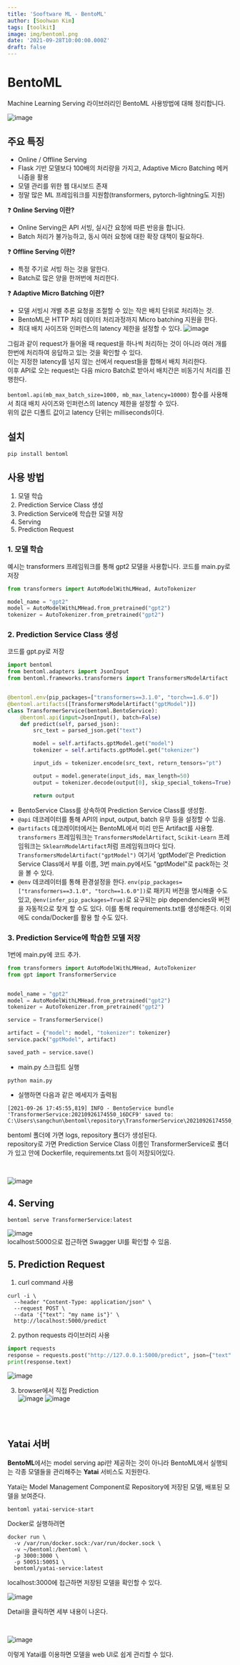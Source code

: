 ```yaml
---
title: 'Sooftware ML - BentoML'
author: [Soohwan Kim]
tags: [toolkit]
image: img/bentoml.png
date: '2021-09-28T10:00:00.000Z'
draft: false
---
```


# BentoML

Machine Learning Serving 라이브러리인 BentoML 사용방법에 대해 정리합니다.

![image](https://user-images.githubusercontent.com/54731898/134802579-71c3c3d6-bb96-431a-80fd-ab13595c80d4.png)


## 주요 특징
- Online / Offline Serving
- Flask 기반 모델보다 100배의 처리량을 가지고, Adaptive Micro Batching 메커니즘을 활용
- 모델 관리를 위한 웹 대시보드 존재
- 정말 많은 ML 프레임워크를 지원함(transformers, pytorch-lightning도 지원)

❓ **Online Serving 이란?**
- Online Serving은 API 서빙, 실시간 요청에 따른 반응을 합니다.
- Batch 처리가 불가능하고, 동시 여러 요청에 대한 확장 대책이 필요하다.

❓ **Offline Serving 이란?**
- 특정 주기로 서빙 하는 것을 말한다.
- Batch로 많은 양을 한꺼번에 처리한다.

❓ **Adaptive Micro Batching 이란?**
- 모델 서빙시 개별 추론 요청을 조절할 수 있는 작은 배치 단위로 처리하는 것.
- BentoML은 HTTP 처리 데이터 처리과정까지 Micro batching 지원을 한다.
- 최대 배치 사이즈와 인퍼런스의 latency 제한을 설정할 수 있다.
![image](https://user-images.githubusercontent.com/54731898/134803241-893745bf-191b-47ec-9faa-a54c87c71ab7.png)

그림과 같이 request가 들어올 때 request을 하나씩 처리하는 것이 아니라 여러 개를 한번에 처리하여 응답하고 있는 것을 확인할 수 있다.  
이는 지정한 latency를 넘지 않는 선에서 request들을 합해서 배치 처리한다.  
이후 API로 오는 request는 다음 micro Batch로 받아서 배치간은 비동기식 처리를 진행한다.  
  
`bentoml.api(mb_max_batch_size=1000, mb_max_latency=10000)` 함수를 사용해서 최대 배치 사이즈와 인퍼런스의 latency 제한을 설정할 수 있다.  
위의 값은 디폴트 값이고 latency 단위는 milliseconds이다.  

 
## 설치
```
pip install bentoml
```

## 사용 방법
1. 모델 학습
2. Prediction Service Class 생성
3. Prediction Service에 학습한 모델 저장
4. Serving
5. Prediction Request



### 1. 모델 학습
예시는 transformers 프레임워크를 통해 gpt2 모델을 사용합니다.
코드를 main.py로 저장
```python
from transformers import AutoModelWithLMHead, AutoTokenizer

model_name = "gpt2"
model = AutoModelWithLMHead.from_pretrained("gpt2")
tokenizer = AutoTokenizer.from_pretrained("gpt2")
```

### 2. Prediction Service Class 생성
코드를 gpt.py로 저장
```python
import bentoml
from bentoml.adapters import JsonInput
from bentoml.frameworks.transformers import TransformersModelArtifact


@bentoml.env(pip_packages=["transformers==3.1.0", "torch==1.6.0"])
@bentoml.artifacts([TransformersModelArtifact("gptModel")])
class TransformerService(bentoml.BentoService):
    @bentoml.api(input=JsonInput(), batch=False)
    def predict(self, parsed_json):
        src_text = parsed_json.get("text")

        model = self.artifacts.gptModel.get("model")
        tokenizer = self.artifacts.gptModel.get("tokenizer")

        input_ids = tokenizer.encode(src_text, return_tensors="pt")

        output = model.generate(input_ids, max_length=50)
        output = tokenizer.decode(output[0], skip_special_tokens=True)

        return output
```

- BentoService Class를 상속하여 Prediction Service Class를 생성함.  
- `@api` 데코레이터를 통해 API의 input, output, batch 유무 등을 설정할 수 있음.  
- `@artifacts` 데코레이터에서는 BentoML에서 미리 만든 Artifact를 사용함. `transformers` 프레임워크는 `TransformersModelArtifact`, `Scikit-Learn` 프레임워크는 `SklearnModelArtifact`처럼 프레임워크마다 있다.  
`TransformersModelArtifact("gptModel")` 여기서 ‘gptModel’은 Prediction Service Class에서 부를 이름, 3번 main.py에서도 "gptModel"로 pack하는 것을 볼 수 있다.   
- `@env` 데코레이터를 통해 환경설정을 한다. `env(pip_packages=["transformers==3.1.0", "torch==1.6.0"])`로 패키지 버전을 명시해줄 수도 있고, `@env(infer_pip_packages=True)`로 요구되는 pip dependencies와 버전을 자동적으로 찾게 할 수도 있다. 이를 통해 requirements.txt를 생성해준다. 이외에도 conda/Docker를 활용 할 수도 있다.   
  

### 3. Prediction Service에 학습한 모델 저장
1번에 main.py에 코드 추가.
```python
from transformers import AutoModelWithLMHead, AutoTokenizer
from gpt import TransformerService


model_name = "gpt2"
model = AutoModelWithLMHead.from_pretrained("gpt2")
tokenizer = AutoTokenizer.from_pretrained("gpt2")

service = TransformerService()

artifact = {"model": model, "tokenizer": tokenizer}
service.pack("gptModel", artifact)

saved_path = service.save()
```

- main.py 스크립트 실행
```
python main.py
```

- 실행하면 다음과 같은 메세지가 출력됨
```
[2021-09-26 17:45:55,819] INFO - BentoService bundle 'TransformerService:20210926174550_16DCF9' saved to: C:\Users\sangchun\bentoml\repository\TransformerService\20210926174550_16DCF9
```

bentoml 폴더에 가면 logs, repository 폴더가 생성된다.  
repository로 가면 Prediction Service Class 이름인 TransformerService로 폴더가 있고 안에 Dockerfile, requirements.txt 등이 저장되어있다.  
  
<br>

![image](https://user-images.githubusercontent.com/54731898/134807019-3104f46d-100f-40ea-9342-5cc50c3c4d6f.png)


## 4. Serving
```
bentoml serve TransformerService:latest
```
![image](https://user-images.githubusercontent.com/54731898/134807518-c774b014-567f-4288-a782-fd3fc41677f9.png)  
localhost:5000으로 접근하면 Swagger UI를 확인할 수 있음.


## 5. Prediction Request

1) curl command 사용
```
curl -i \
  --header "Content-Type: application/json" \
  --request POST \
  --data '{"text": "my name is"}' \
  http://localhost:5000/predict
```

2) python requests 라이브러리 사용
```python
import requests
response = requests.post("http://127.0.0.1:5000/predict", json={"text": "my name is"})
print(response.text)
```
![image](https://user-images.githubusercontent.com/54731898/134807328-274b1f43-e9b5-499e-9f76-ea01293ba233.png)

3) browser에서 직접 Prediction  
![image](https://user-images.githubusercontent.com/54731898/134808135-97bdcb96-f315-45a0-9f84-ff14441b71a5.png)
![image](https://user-images.githubusercontent.com/54731898/134808208-ba93182c-b377-4317-a824-db858aad017e.png)

  
<br>
  
<br>


## Yatai 서버
**BentoML**에서는 model serving api만 제공하는 것이 아니라 BentoML에서 실행되는 각종 모델들을 관리해주는 **Yatai** 서비스도 지원한다.

Yatai는 Model Management Component로 Repository에 저장된 모델, 배포된 모델을 보여준다.

```
bentoml yatai-service-start
```  
  
Docker로 실행하려면
```
docker run \
  -v /var/run/docker.sock:/var/run/docker.sock \
  -v ~/bentoml:/bentoml \
  -p 3000:3000 \
  -p 50051:50051 \
  bentoml/yatai-service:latest
```

localhost:3000에 접근하면 저장된 모델을 확인할 수 있다.

![image](https://user-images.githubusercontent.com/54731898/134808309-a2caa51b-0912-4097-b175-1c51fce11391.png)

Detail을 클릭하면 세부 내용이 나온다.

  
<br>

![image](https://user-images.githubusercontent.com/54731898/134807943-c0208f0f-3e45-40f2-9b5c-95cc41611d8a.png)
  
이렇게 Yatai를 이용하면 모델을 web UI로 쉽게 관리할 수 있다.

